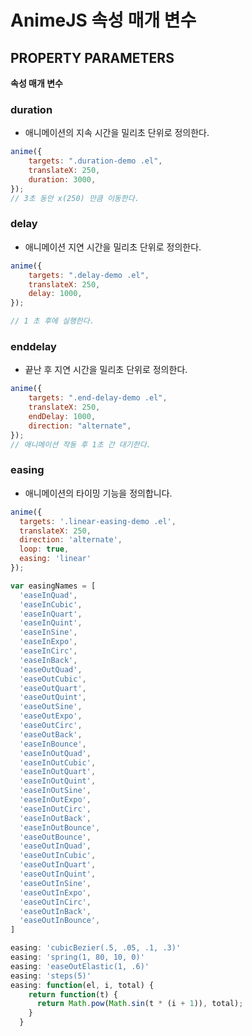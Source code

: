 # AnimeJS 속성 매개 변수

## PROPERTY PARAMETERS

**속성 매개 변수**

### duration

-   애니메이션의 지속 시간을 밀리초 단위로 정의한다.

```javascript
anime({
    targets: ".duration-demo .el",
    translateX: 250,
    duration: 3000,
});
// 3초 동안 x(250) 만큼 이동한다.
```

### delay

-   애니메이션 지연 시간을 밀리초 단위로 정의한다.

```javascript
anime({
    targets: ".delay-demo .el",
    translateX: 250,
    delay: 1000,
});

// 1 초 후에 실행한다.
```

### enddelay

-   끝난 후 지연 시간을 밀리초 단위로 정의한다.

```javascript
anime({
    targets: ".end-delay-demo .el",
    translateX: 250,
    endDelay: 1000,
    direction: "alternate",
});
// 애니메이션 작동 후 1초 간 대기한다.
```

### easing

-   애니메이션의 타이밍 기능을 정의합니다.

```javascript
anime({
  targets: '.linear-easing-demo .el',
  translateX: 250,
  direction: 'alternate',
  loop: true,
  easing: 'linear'
});

var easingNames = [
  'easeInQuad',
  'easeInCubic',
  'easeInQuart',
  'easeInQuint',
  'easeInSine',
  'easeInExpo',
  'easeInCirc',
  'easeInBack',
  'easeOutQuad',
  'easeOutCubic',
  'easeOutQuart',
  'easeOutQuint',
  'easeOutSine',
  'easeOutExpo',
  'easeOutCirc',
  'easeOutBack',
  'easeInBounce',
  'easeInOutQuad',
  'easeInOutCubic',
  'easeInOutQuart',
  'easeInOutQuint',
  'easeInOutSine',
  'easeInOutExpo',
  'easeInOutCirc',
  'easeInOutBack',
  'easeInOutBounce',
  'easeOutBounce',
  'easeOutInQuad',
  'easeOutInCubic',
  'easeOutInQuart',
  'easeOutInQuint',
  'easeOutInSine',
  'easeOutInExpo',
  'easeOutInCirc',
  'easeOutInBack',
  'easeOutInBounce',
]

easing: 'cubicBezier(.5, .05, .1, .3)'
easing: 'spring(1, 80, 10, 0)'
easing: 'easeOutElastic(1, .6)'
easing: 'steps(5)'
easing: function(el, i, total) {
    return function(t) {
      return Math.pow(Math.sin(t * (i + 1)), total);
    }
  }
```

